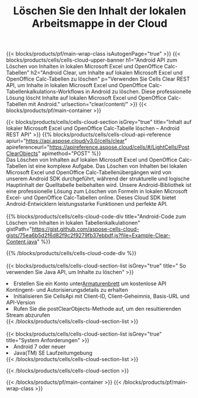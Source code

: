 ﻿---
title:  Löschen Sie den Inhalt der lokalen Arbeitsmappe in der Cloud
description:  Cloud-APIs und SDKs zum Löschen von Inhalten unter Microsoft Excel und OpenOffice Calc. Klarer Inhalt auf lokalen Tabellen durch die Cells Cloud API. SDK unterstützt verschiedene Entwicklungssprachen. Dazu gehören Android, C#, Go, Java, NodeJS, Perl, PHP, Python, Ruby und Swift.
url: /de/android/clear/content/
---
{{< blocks/products/pf/main-wrap-class isAutogenPage="true" >}}
{{< blocks/products/cells/cells-cloud-upper-banner h1="Android API zum Löschen von Inhalten in lokalen Microsoft Excel und OpenOffice Calc-Tabellen" h2="Android Clear, um Inhalte auf lokalen Microsoft Excel und OpenOffice Calc-Tabellen zu löschen" p="Verwenden Sie Cells Clear REST API, um Inhalte in lokalen Microsoft Excel und OpenOffice Calc-Tabellenkalkulations-Workflows in Android zu löschen. Diese professionelle Lösung löscht Inhalte auf lokalen Microsoft Excel und OpenOffice Calc-Tabellen mit Android." urlsection="clear/content/" >}}
{{< blocks/products/pf/main-container >}}

{{< blocks/products/cells/cells-cloud-section isGrey="true" title="Inhalt auf lokaler Microsoft Excel und OpenOffice Calc-Tabelle löschen – Android REST API" >}}
{{% blocks/products/cells/cells-cloud-api-reference apiurl="https://api.aspose.cloud/v3.0/cells/clear" apireferenceurl="https://apireference.aspose.cloud/cells/#/LightCells/PostClearObjects" apimethod="POST" %}}
<br/>
Das Löschen von Inhalten auf lokalen Microsoft Excel und OpenOffice Calc-Tabellen ist eine komplexe Aufgabe. Das Löschen von Inhalten bei lokalen Microsoft Excel und OpenOffice Calc-Tabellenübergängen wird von unserem Android SDK durchgeführt, während der strukturelle und logische Hauptinhalt der Quelltabelle beibehalten wird. Unsere Android-Bibliothek ist eine professionelle Lösung zum Löschen von Formeln in lokalen Microsoft Excel- und OpenOffice Calc-Tabellen online. Dieses Cloud SDK bietet Android-Entwicklern leistungsstarke Funktionen und perfekte API.
<br/>
<br/>
{{% blocks/products/cells/cells-cloud-code-div title="Android-Code zum Löschen von Inhalten in lokalen Tabellenkalkulationen" gistPath="https://gist.github.com/aspose-cells-cloud-gists/75ea6b5d2f6d82f9c2f9279fb37ebbdf.js?file=Example-Clear-Content.java" %}}
  
{{% /blocks/products/cells/cells-cloud-code-div %}}
<br/>
<br/>
{{< blocks/products/cells/cells-cloud-section-list isGrey="true" title=" So verwenden Sie Java API, um Inhalte zu löschen" >}}
<li> Erstellen Sie ein Konto unter<a href="https://dashboard.aspose.cloud/">Armaturenbrett</a> um kostenlose API Kontingent- und Autorisierungsdetails zu erhalten</li>
<li>Initialisieren Sie CellsApi mit Client-ID, Client-Geheimnis, Basis-URL und API-Version</li>
<li>Rufen Sie die postClearObjects-Methode auf, um den resultierenden Stream abzurufen</li>
{{< /blocks/products/cells/cells-cloud-section-list >}}
<br/>
<br/>
{{< blocks/products/cells/cells-cloud-section-list isGrey="true" title="System Anforderungen" >}}
<li>Android 7 oder neuer</li>
<li>Java(TM) SE Laufzeitumgebung</li>
{{< /blocks/products/cells/cells-cloud-section-list >}}

{{< /blocks/products/cells/cells-cloud-section >}}

{{< /blocks/products/pf/main-container >}}
{{< /blocks/products/pf/main-wrap-class >}}
